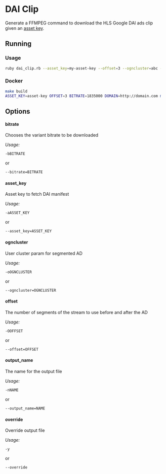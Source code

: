 # DAI Clip


Generate a FFMPEG command to download the HLS Google DAI ads clip given an [asset key](asset_key).

## Running

### Usage

``` bash
ruby dai_clip.rb --asset_key=my-asset-key --offset=3 --ogncluster=abc --bitrate=1234567 --domain=http://domain.com
```

### Docker

``` bash
make build
ASSET_KEY=asset-key OFFSET=3 BITRATE=1835000 DOMAIN=http://domain.com make run
```


## Options

#### bitrate
Chooses the variant bitrate to be downloaded

*Usage:*

```
-bBITRATE
```

or

```
--bitrate=BITRATE
```

#### asset_key
Asset key to fetch DAI manifest

*Usage:*

```
-aASSET_KEY
```

or

```
--asset_key=ASSET_KEY
```

#### ogncluster
User cluster param for segmented AD

*Usage:*

```
-oOGNCLUSTER
```

or

```
--ogncluster=OGNCLUSTER
```

#### offset
The number of segments of the stream to use before and after the AD

*Usage:*

```
-OOFFSET
```

or

```
--offset=OFFSET
```

#### output_name
The name for the output file

*Usage:*

```
-nNAME
```

or

```
--output_name=NAME
```

#### override
Override output file

*Usage:*

```
-y
```

or

```
--override
```

